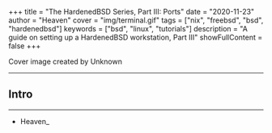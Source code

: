 +++
title = "The HardenedBSD Series, Part III: Ports"
date = "2020-11-23"
author = "Heaven"
cover = "img/terminal.gif"
tags = ["nix", "freebsd", "bsd", "hardenedbsd"]
keywords = ["bsd", "linux", "tutorials"]
description = "A guide on setting up a HardenedBSD workstation, Part III"
showFullContent = false
+++

Cover image created by Unknown

---

## Intro

---

- Heaven_

